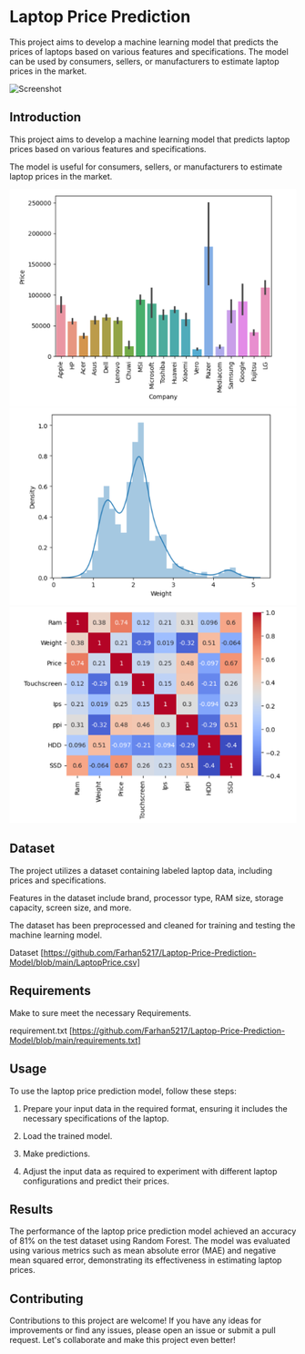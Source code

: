 
# Laptop Price Prediction

This project aims to develop a machine learning model that predicts the prices of laptops based on various features and specifications. The model can be used by consumers, sellers, or manufacturers to estimate laptop prices in the market.

![Screenshot](https://tse1.mm.bing.net/th?id=OIP.FDtyXNEcWO5jiy602RMQrwHaFj&pid=Api&P=0&h=180)

## Introduction

This project aims to develop a machine learning model that predicts laptop prices based on various features and specifications.

The model is useful for consumers, sellers, or manufacturers to estimate laptop prices in the market.

![Screenshot](lp1.PNG)
![Screenshot](lp2.PNG)
![Screenshot](lp3.PNG)

## Dataset

The project utilizes a dataset containing labeled laptop data, including prices and specifications.

Features in the dataset include brand, processor type, RAM size, storage capacity, screen size, and more.

The dataset has been preprocessed and cleaned for training and testing the machine learning model.

Dataset [https://github.com/Farhan5217/Laptop-Price-Prediction-Model/blob/main/LaptopPrice.csv]


## Requirements 

Make to sure meet the necessary Requirements.

requirement.txt [https://github.com/Farhan5217/Laptop-Price-Prediction-Model/blob/main/requirements.txt]


## Usage

To use the laptop price prediction model, follow these steps:

1) Prepare your input data in the required format, ensuring it includes the necessary specifications of the laptop.

2) Load the trained model.

3) Make predictions.

4) Adjust the input data as required to experiment with different laptop configurations and predict their prices.
## Results

The performance of the laptop price prediction model achieved an accuracy of 81% on the test dataset using Random Forest. The model was evaluated using various metrics such as mean absolute error (MAE) and negative mean squared error, demonstrating its effectiveness in estimating laptop prices.

## Contributing

Contributions to this project are welcome! If you have any ideas for improvements or find any issues, please open an issue or submit a pull request. Let's collaborate and make this project even better!
